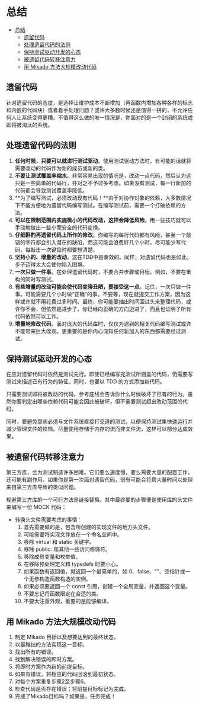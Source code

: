 # 总结

- [总结](#总结)
  - [遗留代码](#遗留代码)
  - [处理遗留代码的法则](#处理遗留代码的法则)
  - [保持测试驱动开发的心态](#保持测试驱动开发的心态)
  - [被遗留代码转移注意力](#被遗留代码转移注意力)
  - [用 Mikado 方法大规模改动代码](#用-mikado-方法大规模改动代码)

## 遗留代码

针对遗留代码的态度，是选择让维护成本不断增加（再函数内增加各种各样的标志和内嵌的代码块）或者着手处理问题？或许大多数时候还是值得一拼的，不允许任何人让系统变得更糟。不值得这么做的唯一情况是，你面对的是一个封闭的系统或即将被淘汰的系统。

## 处理遗留代码的法则

1. **任何时候，只要可以就进行测试驱动**。使用测试驱动方法时，有可能的话就将需要改动的代码作为新的成员或新的类。
2. **不要让测试覆盖率缩水**。非常容易出现的情况是，改动一点代码，然后认为这只是一些简单的代码行，并对之不予过多考虑。如果没有测试，每一行新加的代码都会导致测试覆盖率降低。
3. **为了编写测试，必须改动现有代码！**由于对协作对象的依赖，大多数情况下不能方便地为遗留代码编写测试。在编写测试前，需要一个打破依赖的方法。
4. **可以在限制范围内实施微小的代码改动，这样会降低风险**。用一些技巧就可以手动地做出一些小而安全的代码变换。
5. **仔细斟酌再遗留代码上所作的修改**。你编写的每行代码都有风险，甚至一个敲错的字符都会引入潜在的缺陷，而这可能会浪费好几个小时。尽可能少写代码，每敲击一次键盘时都要想清楚。
6. **坚持小的、增量的改动**。这在TDD中是奏效的。同样，对遗留代码也是如此。步子迈得太大会使你陷入困境。
7. **一次只做一件事**。在处理遗留代码时，不要合并步骤或目标。例如，不要在重构的同时写测试。
8. **有些增量的改动可能会使代码变得丑陋，要接受这一点**。记住，一次只做一件事。可能需要几个小时做“正确”的事。不要等，现在就提交工作方案，因为这样或许就不用花费过多时间。最终，你可能要抽出时间回过头来整理代码，或许你不会，但依然是进步了。你已经向正确的方向迈进了，而且也证明了所有代码依然可以工作。
9. **增量地修改代码**。面对庞大的代码库时，仅仅为遇到的相关代码编写测试或许不能带来巨大改观。更重要的是你内心深知任何新加入的东西都需要经过测试。

## 保持测试驱动开发的心态

在应对遗留代码时依然是测试先行。即使已经编写完测试所涵盖的代码，仍需要写测试来描述已有行为的特征。同时，也要以 TDD 的方式添加新代码。

只需要测试即将被改动的代码，参考底线会告诉你什么时候破坏了已有的行为。虽然你要判定出哪些依赖代码可能会因此被破坏，但不需要测试超出改动范围的代码。

同时，要避免那些必须与文件系统直接打交道的测试，以便保持测试集快速运行并减少管理文件的烦恼。尽量使用存储于内存的流而非文件流，这样可以部分达成效果。

## 被遗留代码转移注意力

第三方库，会为测试制造许多困难。它们要么速度慢，要么需要大量的配置工作，还可能有副作用。如果你是第一次面对遗留代码，很有可能会花费大量时间以处理来自第三方库导致的类似问题。

规避第三方库的一个可行方法是链接替换。其中最终要的步骤便是使用库的头文件来编写一份 MOCK 代码：

- 转换头文件需要考虑的事情：
  1. 首先需要做的是，包含所创建的实现文件的地方头文件。
  2. 可能需要将实现文件放在一个命名空间中。
  3. 移除 virtual 和 static 关键字。
  4. 移除 public: 和其他一些访问修饰符。
  5. 移除成员变量和枚举值。
  6. 在移除预处理定义和 typedefs 时要小心。
  7. 如果函数有返回值，就返回一个最简单的，如 0、false、""、空指针或一个无参构造函数构造的实例。
  8. 如果必须要返回一个 const 引用，创建一个全局变量，并返回这个变量。
  9. 不要忘记将函数限定在合适的类。
  10. 不要太注重外观，重要的是能够编译。

## 用 Mikado 方法大规模改动代码

1. 制定 Mikado 目标以及想要达到的最终状态。
2. 以最稚拙的方法实现这一目标。
3. 找出所有的错误。
4. 找到解决错误的即时方案。
5. 将即时方案作为新的前提目标。
6. 如果有错误，将相应的代码回滚到最初状态。
7. 对每个方案重复步骤2至步骤6。
8. 检查代码是否存在错误；将前提目标标记为完成。
9. 完成了Mikado目标吗？如果是，任务完成！